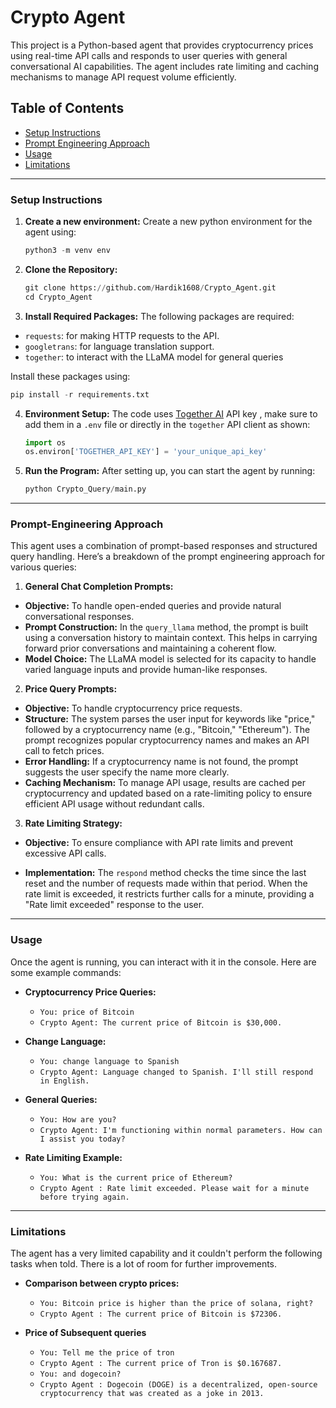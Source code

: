 # Crypto Agent

This project is a Python-based agent that provides cryptocurrency prices using real-time API calls and responds to user queries with general conversational AI capabilities. The agent includes rate limiting and caching mechanisms to manage API request volume efficiently.

## Table of Contents
- [Setup Instructions](#setup-instructions)
- [Prompt Engineering Approach](#prompt-engineering-approach)
- [Usage](#usage)
- [Limitations](#limitations)
---

### Setup Instructions

1. **Create a new environment:** Create a new python environment for the agent using:
    ```python
    python3 -m venv env
    ```

2. **Clone the Repository:**
   ```python
   git clone https://github.com/Hardik1608/Crypto_Agent.git
   cd Crypto_Agent
   ``` 
3. **Install Required Packages:** The following packages are required:
* `requests`: for making HTTP requests to the API.
* `googletrans`: for language translation support.
* `together`: to interact with the LLaMA model for general queries

Install these packages using:
   ```python
   pip install -r requirements.txt
   ```
4. **Environment Setup:** The code uses <a href="https://www.together.ai/">Together AI</a> API key , make sure to add them in a `.env` file or directly in the `together` API client as shown:
    ```python
    import os
    os.environ['TOGETHER_API_KEY'] = 'your_unique_api_key'
    ```

5. **Run the Program:** After setting up, you can start the agent by running:
    ```python
    python Crypto_Query/main.py
    ```
---

### Prompt-Engineering Approach
This agent uses a combination of prompt-based responses and structured query handling. Here’s a breakdown of the prompt engineering approach for various queries:

1. **General Chat Completion Prompts:**

- **Objective:** To handle open-ended queries and provide natural conversational responses.
- **Prompt Construction:** In the `query_llama` method, the prompt is built using a conversation history to maintain context. This helps in carrying forward prior conversations and maintaining a coherent flow.
- **Model Choice:** The LLaMA model is selected for its capacity to handle varied language inputs and provide human-like responses.


2. **Price Query Prompts:**

- **Objective:** To handle cryptocurrency price requests.
- **Structure:** The system parses the user input for keywords like "price," followed by a cryptocurrency name (e.g., "Bitcoin," "Ethereum"). The prompt recognizes popular cryptocurrency names and makes an API call to fetch prices.
- **Error Handling:** If a cryptocurrency name is not found, the prompt suggests the user specify the name more clearly.
- **Caching Mechanism:** To manage API usage, results are cached per cryptocurrency and updated based on a rate-limiting policy to ensure efficient API usage without redundant calls.


3. **Rate Limiting Strategy:**

- **Objective:** To ensure compliance with API rate limits and prevent excessive API calls.

- **Implementation:** The `respond` method checks the time since the last reset and the number of requests made within that period. When the rate limit is exceeded, it restricts further calls for a minute, providing a "Rate limit exceeded" response to the user.

---

### Usage 
Once the agent is running, you can interact with it in the console. Here are some example commands:

- **Cryptocurrency Price Queries:**
  - `You: price of Bitcoin`
  - `Crypto Agent: The current price of Bitcoin is $30,000.`

- **Change Language:**
  - `You: change language to Spanish`
  - `Crypto Agent: Language changed to Spanish. I'll still respond in English.`

- **General Queries:**
  - `You: How are you?`
  - `Crypto Agent: I'm functioning within normal parameters. How can I assist you today?`

- **Rate Limiting Example:**
  - `You: What is the current price of Ethereum?`
  - `Crypto Agent : Rate limit exceeded. Please wait for a minute before trying again.`

---

### Limitations
The agent has a very limited capability and it couldn't perform the following tasks when told. There is a lot of room for further improvements.

- **Comparison between crypto prices:**
  - `You: Bitcoin price is higher than the price of solana, right?`
  - `Crypto Agent : The current price of Bitcoin is $72306.`

- **Price of Subsequent queries**
  - `You: Tell me the price of tron`
  - `Crypto Agent : The current price of Tron is $0.167687.`
  - `You: and dogecoin?`
  - `Crypto Agent : Dogecoin (DOGE) is a decentralized, open-source cryptocurrency that was created as a joke in 2013.`
